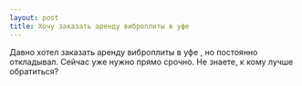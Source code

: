 ```yaml
---
layout: post 
title: Хочу заказать аренду виброплиты в уфе  
--- 
```

Давно хотел заказать аренду виброплиты в уфе , но постоянно откладывал. Сейчас уже нужно прямо срочно. Не знаете, к кому лучше обратиться?